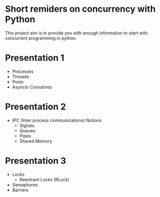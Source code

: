 # Short remiders on concurrency with Python

This project aim is to provide you with enough information to start with concurrent programming  in python.


# Presentation 1

 - Processes 
 - Threads
 - Pools
 - Asyncio Coroutines

# Presentation 2

 - IPC (Inter process communications) Notions
    - Signals
    - Queues
    - Pipes
    - Shared Memory
    

# Presentation 3
- Locks
    - Reentrant Locks (RLock)
- Semaphores
- Barriers

